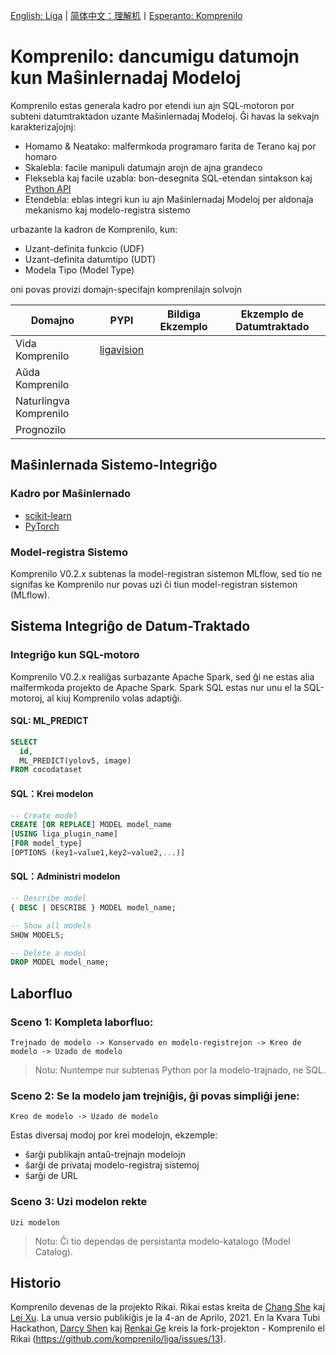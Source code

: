 [English: Liga](README.md) | [简体中文：理解机](README_ZH.md)丨[Esperanto: Komprenilo](READEME_EO.md)

# Komprenilo: dancumigu datumojn kun Maŝinlernadaj Modeloj

Komprenilo estas generala kadro por etendi iun ajn SQL-motoron por subteni datumtraktadon uzante Maŝinlernadaj Modeloj. Ĝi havas la sekvajn karakterizaĵojnj:

+ Homamo & Neatako: malfermkoda programaro farita de Terano kaj por homaro
+ Skalebla: facile manipuli datumajn arojn de ajna grandeco
+ Fleksebla kaj facile uzabla: bon-desegnita SQL-etendan sintakson kaj [Python API](README_PYTHON.md)
+ Etendebla: eblas integri kun iu ajn Maŝinlernadaj Modeloj per aldonaĵa mekanismo kaj modelo-registra sistemo

urbazante la kadron de Komprenilo, kun: 
+ Uzant-definita funkcio (UDF)
+ Uzant-definita datumtipo (UDT)
+ Modela Tipo (Model Type)

oni povas provizi domajn-specifajn komprenilajn solvojn


| Domajno | PYPI | Bildiga Ekzemplo | Ekzemplo de Datumtraktado |
|-----|-----------|------------|-|
| Vida Komprenilo | [ligavision](README_VISION.md) | | | |
| Aŭda Komprenilo | | | |
| Naturlingva Komprenilo | | | |
| Prognozilo |  | | | |

## Maŝinlernada Sistemo-Integriĝo
### Kadro por Maŝinlernado
+ [scikit-learn](README_SKLEARN.md)
+ [PyTorch](https://gitee.com/komprenilo/liga-pytorch)

### Model-registra Sistemo
Komprenilo V0.2.x subtenas la model-registran sistemon MLflow, sed tio ne signifas ke Komprenilo nur povas uzi ĉi tiun model-registran sistemon (MLflow).


## Sistema Integriĝo de Datum-Traktado
### Integriĝo kun SQL-motoro
Komprenilo V0.2.x realiĝas surbazante Apache Spark, sed ĝi ne estas alia malfermkoda projekto de Apache Spark. Spark SQL estas nur unu el la SQL-motoroj, al kiuj Komprenilo volas adaptiĝi.

#### SQL: ML_PREDICT
``` sql
SELECT
  id,
  ML_PREDICT(yolov5, image)
FROM cocodataset
```

#### SQL：Krei modelon
``` sql
-- Create model
CREATE [OR REPLACE] MODEL model_name
[USING liga_plugin_name]
[FOR model_type]
[OPTIONS (key1=value1,key2=value2,...)]
```

#### SQL：Administri modelon
``` sql
-- Describe model
{ DESC | DESCRIBE } MODEL model_name;

-- Show all models
SHOW MODELS;

-- Delete a model
DROP MODEL model_name;
```

## Laborfluo 
### Sceno 1: Kompleta laborfluo:
```
Trejnado de modelo -> Konservado en modelo-registrejon -> Kreo de modelo -> Uzado de modelo
```
> Notu: Nuntempe nur subtenas Python por la modelo-trajnado, ne SQL.

### Sceno 2: Se la modelo jam trejniĝis, ĝi povas simpliĝi jene:
```
Kreo de modelo -> Uzado de modelo
```
Estas diversaj modoj por krei modelojn, ekzemple:
+ ŝarĝi publikajn antaŭ-trejnajn modelojn
+ ŝarĝi de privataj modelo-registraj sistemoj
+ ŝarĝi de URL

### Sceno 3: Uzi modelon rekte
```
Uzi modelon
```
> Notu: Ĉi tio dependas de persistanta modelo-katalogo (Model Catalog).

## Historio
Komprenilo devenas de la projekto Rikai. Rikai estas kreita de [Chang She](https://github.com/changhiskhan) kaj [Lei Xu](https://github.com/eddyxu). La unua versio publikiĝis je la 4-an de Aprilo, 2021. En la Kvara Tubi Hackathon, [Darcy Shen](https://github.com/da-tubi) kaj [Renkai Ge](https://github.com/Renkai) kreis la fork-projekton - Komprenilo el Rikai (https://github.com/komprenilo/liga/issues/13).
